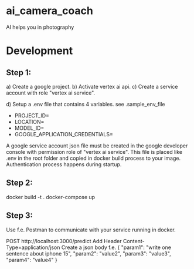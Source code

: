 # ai_camera_coach
AI helps you in photography

# Development

## Step 1:
a) Create a google project.
b) Activate vertex ai api.
c) Create a service account with role "vertex ai service".

d) Setup a .env file that contains 4 variables. see .sample_env_file
- PROJECT_ID=<your google project id>
- LOCATION=<model location like europe-west3>
- MODEL_ID=<model id like gemini-1.0-pro-vision-001>
- GOOGLE_APPLICATION_CREDENTIALS=<name of your service account file>

A google service account json file must be created in the google developer console with permission role of "vertex ai service".
This file is placed like .env in the root folder and copied in docker build process to your image.
Authentication process happens during startup.

## Step 2:
docker build -t <your image name> .
docker-compose up

## Step 3:
Use f.e. Postman to communicate with your service running in docker.

POST http://localhost:3000/predict
Add Header Content-Type=application/json
Create a json body f.e.
{
  "param1": "write one sentence about iphone 15",
  "param2": "value2",
  "param3": "value3",
  "param4": "value4"
}
